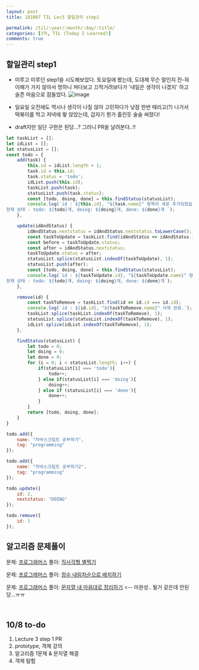 ```yaml
---
layout: post
title: 181007 TIL Lec3 할일관리 step1 

permalink: /til/:year/:month/:day/:title/
categories: [1막, TIL (Today I Learned)]
comments: true
---
```


## 할일관리 step1
- 미루고 미루던 step1을 시도해보았다. 토요일에 봤는데, 도대체 무슨 말인지 전-혀 이해가 가지 않아서 멍하니 쳐다보고 끄적거려보다가 '내일은 생각이 나겠지' 하고 슬픈 마음으로 잠들었다. 
![image](https://user-images.githubusercontent.com/40848630/46588716-9cac8280-cadb-11e8-8cb6-f85408075309.png)

- 일요일 오전에도 역시나 생각이 나질 않아 고민하다가 낮잠 한번 때리고(?) 나가서 떡볶이를 먹고 저녁에 뙇 앉았는데, 갑자기 뭔가 홀린듯 술술 써졌다! 

- draft지만 일단 구현은 된당...? 그러니 PR을 날려본다..!! 

```javascript
let taskList = [];
let idList = [];
let statusList = [];
const todo = {
    add(task) {
        this.id = idList.length + 1;
        task.id = this.id;
        task.status = 'todo';
        idList.push(this.id);
        taskList.push(task);
        statusList.push(task.status);
        const [todo, doing, done] = this.findStatus(statusList);
        console.log(`id : ${this.id}, "${task.name}" 항목이 새로 추가되었습니다.
현재 상태 - todo: ${todo}개, doing: ${doing}개, done: ${done}개 `);
    },

    update(idAndStatus) {
        idAndStatus.nextstatus = idAndStatus.nextstatus.toLowerCase();
        const taskToUpdate = taskList.find(idAndStatus => idAndStatus.id === this.id);
        const before = taskToUpdate.status;
        const after = idAndStatus.nextstatus;
        taskToUpdate.status = after;
        statusList.splice(statusList.indexOf(taskToUpdate), 1);
        statusList.push(after);
        const [todo, doing, done] = this.findStatus(statusList);
        console.log(`id : ${taskToUpdate.id}, "${taskToUpdate.name}" 항목이 (${before} => ${after}) 상태로 업데이트되었습니다. 
현재 상태 - todo: ${todo}개, doing: ${doing}개, done: ${done}개`);
    },

    remove(id) {
        const taskToRemove = taskList.find(id => id.id === id.id);
        console.log(`id : ${id.id}, "${taskToRemove.name}" 삭제 완료.`);
        taskList.splice(taskList.indexOf(taskToRemove), 1);
        statusList.splice(statusList.indexOf(taskToRemove), 1);
        idList.splice(idList.indexOf(taskToRemove), 1);
    },

    findStatus(statusList) {
        let todo = 0;
        let doing = 0;
        let done = 0;
        for (i = 0; i < statusList.length; i++) {
            if(statusList[i] === 'todo'){
                todo++;
            } else if(statusList[i] === 'doing'){
                doing++;
            } else if (statusList[i] === 'done'){
                done++;
            }
        }
        return [todo, doing, done];
    }
}

todo.add({
    name: "자바스크립트 공부하기",
    tag: "programming"
});

todo.add({
    name: "자바스크립트 공부하기2",
    tag: "programming"
});

todo.update({
    id: 2,
    nextstatus: "DOING"
});

todo.remove({
    id: 1
});
```

## 알고리즘 문제풀이
문제: [프로그래머스](https://programmers.co.kr/learn/courses/30/lessons/12969?language=javascript)
풀이: 
[직사각형 별찍기](https://gist.github.com/developersoom/5edb7002bed420f4b1ceb4503cd262cc)

문제: [프로그래머스](https://programmers.co.kr/learn/courses/30/lessons/12933?language=javascript)
풀이: [정수 내림차순으로 배치하기](https://gist.github.com/developersoom/70b104a567211191f9e43c47cd3b0925)

문제: [프로그래머스](https://programmers.co.kr/learn/courses/30/lessons/12915?language=javascript)
풀이: [문자열 내 마음대로 정리하기](https://gist.github.com/developersoom/a8b545a2f2c1473d4ab346383fd9aaaf) <-- 미완성.. 될거 같은데 안된당...ㅠㅠ 


<br>

## 10/8 to-do
1. Lecture 3 step 1 PR
2. prototype, 객체 강의
3. 알고리즘 1문제 & 문자열 해결 
4. 객체 탐험
